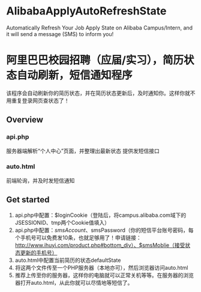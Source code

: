# AlibabaApplyAutoRefreshState
Automatically Refresh Your Job Apply State on Alibaba Campus/Intern, and it will send a message (SMS) to inform you!
# 阿里巴巴校园招聘（应届/实习），简历状态自动刷新，短信通知程序
该程序会自动刷新你的简历状态，并在简历状态更新后，及时通知你。这样你就不用重复登录网页查状态了！
## Overview
### api.php
服务器端解析“个人中心”页面，并整理出最新状态
提供发短信接口
### auto.html 
前端轮询，并及时发短信通知
## Get started
1. api.php中配置：$loginCookie（登陆后，将campus.alibaba.com域下的JSESSIONID、tmp两个Cookie值填入）
2. api.php中配置：$smsAccount、$smsPassword（你的短信平台账号密码，每个手机号可以免费发10条，也就足够用了！申请链接：http://www.ihuyi.com/product.php#bottom_div）、$smsMoblie（接受状态更新的手机号）
3. auto.html中配置当前简历的状态defaultState
4. 将这两个文件传至一个PHP服务器（本地亦可），然后浏览器访问auto.html
5. 推荐上传至你的服务器，这样你的电脑就可以正常关机等等。在服务器的浏览器打开auto.html，从此你就可以尽情地等短信了。
